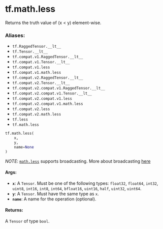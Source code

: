 <div itemscope itemtype="http://developers.google.com/ReferenceObject">
<meta itemprop="name" content="tf.math.less" />
<meta itemprop="path" content="Stable" />
</div>

# tf.math.less

Returns the truth value of (x < y) element-wise.

### Aliases:

* `tf.RaggedTensor.__lt__`
* `tf.Tensor.__lt__`
* `tf.compat.v1.RaggedTensor.__lt__`
* `tf.compat.v1.Tensor.__lt__`
* `tf.compat.v1.less`
* `tf.compat.v1.math.less`
* `tf.compat.v2.RaggedTensor.__lt__`
* `tf.compat.v2.Tensor.__lt__`
* `tf.compat.v2.compat.v1.RaggedTensor.__lt__`
* `tf.compat.v2.compat.v1.Tensor.__lt__`
* `tf.compat.v2.compat.v1.less`
* `tf.compat.v2.compat.v1.math.less`
* `tf.compat.v2.less`
* `tf.compat.v2.math.less`
* `tf.less`
* `tf.math.less`

``` python
tf.math.less(
    x,
    y,
    name=None
)
```

<!-- Placeholder for "Used in" -->

*NOTE*: <a href="../../tf/math/less.md"><code>math.less</code></a> supports broadcasting. More about broadcasting
[here](http://docs.scipy.org/doc/numpy/user/basics.broadcasting.html)

#### Args:


* <b>`x`</b>: A `Tensor`. Must be one of the following types: `float32`, `float64`, `int32`, `uint8`, `int16`, `int8`, `int64`, `bfloat16`, `uint16`, `half`, `uint32`, `uint64`.
* <b>`y`</b>: A `Tensor`. Must have the same type as `x`.
* <b>`name`</b>: A name for the operation (optional).


#### Returns:

A `Tensor` of type `bool`.
